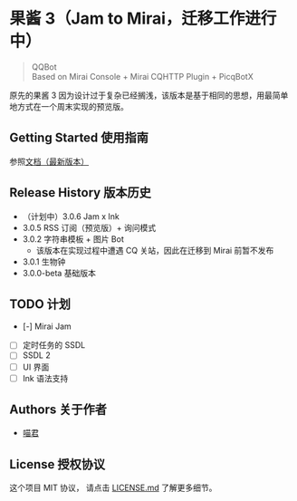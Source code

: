 # 果酱 3（Jam to Mirai，迁移工作进行中）

> QQBot  
> Based on Mirai Console + Mirai CQHTTP Plugin + PicqBotX

原先的果酱 3 因为设计过于复杂已经搁浅，该版本是基于相同的思想，用最简单地方式在一个周末实现的预览版。

## Getting Started 使用指南

参照[文档（最新版本）](https://mubu.com/doc/X8zrTpx7c)

## Release History 版本历史

* （计划中）3.0.6 Jam x Ink
* 3.0.5 RSS 订阅（预览版）+ 询问模式
* 3.0.2 字符串模板 + 图片 Bot
    * 该版本在实现过程中遭遇 CQ 关站，因此在迁移到 Mirai 前暂不发布
* 3.0.1 生物钟
* 3.0.0-beta 基础版本

## TODO 计划

* [-] Mirai Jam
* [ ] 定时任务的 SSDL
* [ ] SSDL 2
* [ ] UI 界面
* [ ] Ink 语法支持

## Authors 关于作者

* [喵君](https://sinarpandora.github.io/)

## License 授权协议

这个项目 MIT 协议， 请点击 [LICENSE.md](LICENSE.md) 了解更多细节。
